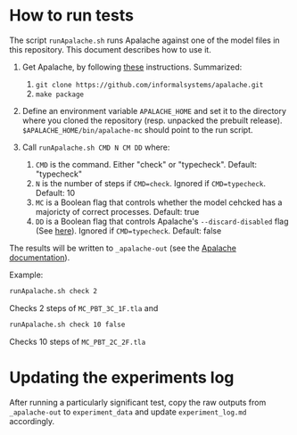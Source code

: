 # How to run tests

The script `runApalache.sh` runs Apalache against one of the model files in this repository. This document describes how to use it.

1. Get Apalache, by following [these](https://apalache.informal.systems/docs/apalache/installation/index.html) instructions. Summarized:

    1. `git clone https://github.com/informalsystems/apalache.git`
    2. `make package`

2. Define an environment variable `APALACHE_HOME` and set it to the directory where you cloned the repository (resp. unpacked the prebuilt release). `$APALACHE_HOME/bin/apalache-mc` should point to the run script.

3. Call `runApalache.sh CMD N CM DD` where:

    1. `CMD` is the command. Either "check" or "typecheck". Default: "typecheck"
    2. `N` is the number of steps if `CMD=check`. Ignored if `CMD=typecheck`. Default: 10
    3. `MC` is a Boolean flag that controls whether the model cehcked has a majoricty of correct processes. Default: true
    4. `DD` is a Boolean flag that controls Apalache's `--discard-disabled` flag (See [here](https://apalache.informal.systems/docs/apalache/running.html)). Ignored if `CMD=typecheck`. Default: false

The results will be written to `_apalache-out` (see the [Apalache documentation](https://apalache.informal.systems/docs/adr/009adr-outputs.html)).

Example:
```sh
runApalache.sh check 2
```
Checks 2 steps of `MC_PBT_3C_1F.tla` and
```sh
runApalache.sh check 10 false
```
Checks 10 steps of `MC_PBT_2C_2F.tla`

# Updating the experiments log

After running a particularly significant test, copy the raw outputs from `_apalache-out` to `experiment_data` and update `experiment_log.md` accordingly.
